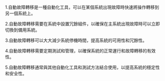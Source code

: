 1.自動故障轉移是一種自動化工具，可以在某個系統出現故障時快速將操作轉移到另一個系統上。

2.自動故障轉移需要在系統中設置冗餘組件，以確保在主系統出現故障時可以立即切換到備用系統。

3.自動故障轉移可以大大減少系統停機時間，提高系統的可用性和冗餘性。

4.自動故障轉移需要定期測試和管理，以確保系統的正常運行和故障轉移的有效性。

5.自動故障轉移通常與其他自動化工具和測試方法結合使用，以提高系統的穩定性和安全性。